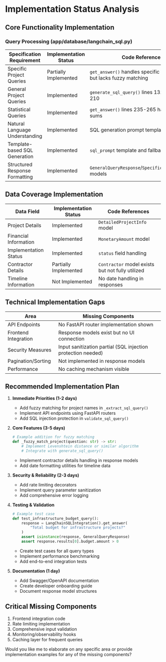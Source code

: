 # Implementation Status Analysis

## Core Functionality Implementation

### Query Processing (app/database/langchain_sql.py)
| Specification Requirement          | Implementation Status | Code References |
|-------------------------------------|-----------------------|-----------------|
| Specific Project Queries            | Partially Implemented | `get_answer()` handles specific project details but lacks fuzzy matching |
| General Project Queries             | Implemented           | `generate_sql_query()` lines 132-137, 207-210 |
| Statistical Queries                 | Implemented           | `get_answer()` lines 235-265 handle budget sums |
| Natural Language Understanding      | Implemented           | SQL generation prompt template |
| Template-based SQL Generation       | Implemented           | `sql_prompt` template and fallback logic |
| Structured Response Formatting      | Implemented           | `GeneralQueryResponse`/`SpecificQueryResponse` models |

## Data Coverage Implementation
| Data Field              | Implementation Status | Code References |
|-------------------------|-----------------------|-----------------|
| Project Details         | Implemented           | `DetailedProjectInfo` model |
| Financial Information   | Implemented           | `MonetaryAmount` model |
| Implementation Status   | Implemented           | `status` field handling |
| Contractor Details      | Partially Implemented | `Contractor` model exists but not fully utilized |
| Timeline Information    | Not Implemented       | No date handling in responses |

## Technical Implementation Gaps
| Area                   | Missing Components                          |
|------------------------|---------------------------------------------|
| API Endpoints          | No FastAPI router implementation shown      |
| Frontend Integration   | Response models exist but no UI connection  |
| Security Measures      | Input sanitization partial (SQL injection protection needed) |
| Pagination/Sorting     | Not implemented in response models         |
| Performance            | No caching mechanism visible                |

## Recommended Implementation Plan

1. **Immediate Priorities (1-2 days)**
   - Add fuzzy matching for project names in `_extract_sql_query()`
   - Implement API endpoints using FastAPI routers
   - Add SQL injection protection in `validate_sql_query()`

2. **Core Features (3-5 days)**
   ```python
   # Example addition for fuzzy matching
   def _fuzzy_match_project(question: str) -> str:
       # Implement Levenshtein distance or similar algorithm
       # Integrate with generate_sql_query()
   ```
   - Implement contractor details handling in response models
   - Add date formatting utilities for timeline data

3. **Security & Reliability (2-3 days)**
   - Add rate limiting decorators
   - Implement query parameter sanitization
   - Add comprehensive error logging

4. **Testing & Validation**
   ```python
   # Example test case
   def test_infrastructure_budget_query():
       response = LangChainSQLIntegration().get_answer(
           "Total budget for infrastructure projects?"
       )
       assert isinstance(response, GeneralQueryResponse)
       assert response.results[0].budget.amount > 0
   ```
   - Create test cases for all query types
   - Implement performance benchmarking
   - Add end-to-end integration tests

5. **Documentation (1 day)**
   - Add Swagger/OpenAPI documentation
   - Create developer onboarding guide
   - Document response model structures

## Critical Missing Components
1. Frontend integration code
2. Rate limiting implementation
3. Comprehensive input validation
4. Monitoring/observability hooks
5. Caching layer for frequent queries

Would you like me to elaborate on any specific area or provide implementation examples for any of the missing components?
